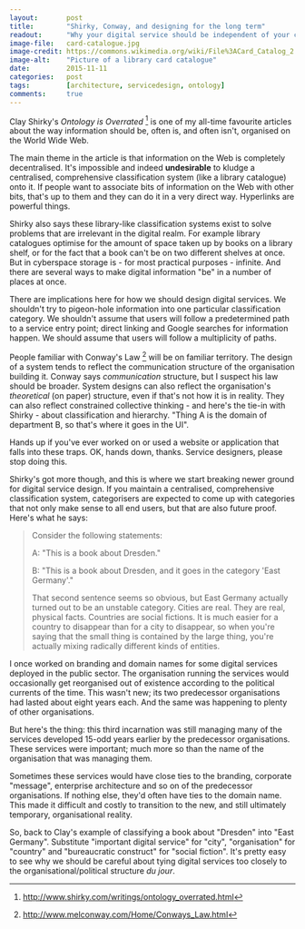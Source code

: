 ```yaml
---
layout:       post
title:        "Shirky, Conway, and designing for the long term"
readout:      "Why your digital service should be independent of your current temporary organisational reality"
image-file:   card-catalogue.jpg
image-credit: https://commons.wikimedia.org/wiki/File%3ACard_Catalog_2.jpg
image-alt:    "Picture of a library card catalogue"
date:         2015-11-11
categories:   post
tags:         [architecture, servicedesign, ontology]
comments:     true
---
```


Clay Shirky's *Ontology is Overrated* [^1] is one of my all-time favourite articles about the way information should be, often is, and often isn't, organised on the World Wide Web.

The main theme in the article is that information on the Web is completely decentralised. It's impossible and indeed **undesirable** to kludge a centralised, comprehensive classification system (like a library catalogue) onto it. If people want to associate bits of information on the Web with other bits, that's up to them and they can do it in a very direct way. Hyperlinks are powerful things.

Shirky also says these library-like classification systems exist to solve problems that are irrelevant in the digital realm. For example library catalogues optimise for the amount of space taken up by books on a library shelf, or for the fact that a book can't be on two different shelves at once. But in cyberspace storage is - for most practical purposes - infinite. And there are several ways to make digital information "be" in a number of places at once.

There are implications here for how we should design digital services. We shouldn't try to pigeon-hole information into one particular classification category. We shouldn't assume that users will follow a predetermined path to a service entry point; direct linking and Google searches for information happen. We should assume that users will follow a multiplicity of paths.

People familiar with Conway's Law [^2] will be on familiar territory. The design of a system tends to reflect the communication structure of the organisation building it. Conway says *communication* structure, but I suspect his law should be broader. System designs can also reflect the organisation's *theoretical* (on paper) structure, even if that's not how it is in reality. They can also reflect constrained collective thinking - and here's the tie-in with Shirky - about classification and hierarchy. "Thing A is the domain of department B, so that's where it goes in the UI".

Hands up if you've ever worked on or used a website or application that falls into these traps. OK, hands down, thanks. Service designers, please stop doing this.

Shirky's got more though, and this is where we start breaking newer ground for digital service design. If you maintain a centralised, comprehensive classification system, categorisers are expected to come up with categories that not only make sense to all end users, but that are also future proof. Here's what he says:

> Consider the following statements:
>
>   A: "This is a book about Dresden."
>
>   B: "This is a book about Dresden, and it goes in the category 'East Germany'."
>
> That second sentence seems so obvious, but East Germany actually turned out to be an unstable category. Cities are real. They are real, physical facts. Countries are social fictions. It is much easier for a country to disappear than for a city to disappear, so when you're saying that the small thing is contained by the large thing, you're actually mixing radically  different kinds of entities.

I once worked on branding and domain names for some digital services deployed in the public sector. The organisation running the services would occasionally get reorganised out of existence according to the political currents of the time. This wasn't new; its two predecessor organisations had lasted about eight years each. And the same was happening to plenty of other organisations.

But here's the thing: this third incarnation was still managing many of the services developed 15-odd years earlier by the predecessor organisations. These services were important; much more so than the name of the organisation that was managing them.

Sometimes these services would have close ties to the branding, corporate "message", enterprise architecture and so on of the predecessor organisations. If nothing else, they'd often have ties to the domain name. This made it difficult and costly to transition to the new, and still ultimately temporary, organisational reality.

So, back to Clay's example of classifying a book about "Dresden" into "East Germany". Substitute "important digital service" for "city", "organisation" for "country" and "bureaucratic construct" for "social fiction". It's pretty easy to see why we should be careful about tying digital services too closely to the organisational/political structure *du jour*.

[^1]: <http://www.shirky.com/writings/ontology_overrated.html>

[^2]: <http://www.melconway.com/Home/Conways_Law.html>